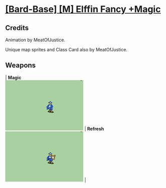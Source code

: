 # [\[Bard-Base\] \[M\] Elffin Fancy +Magic](./)
## Credits

Animation by MeatOfJustice.

Unique map sprites and Class Card also by MeatOfJustice.

## Weapons

| <b>Magic</b><br/><img alt="Magic animation" src="./6.%20Magic/Magic.gif"/> | <b>Refresh</b><br/><img alt="Refresh animation" src="./8.%20Refresh/Refresh.gif"/> |
